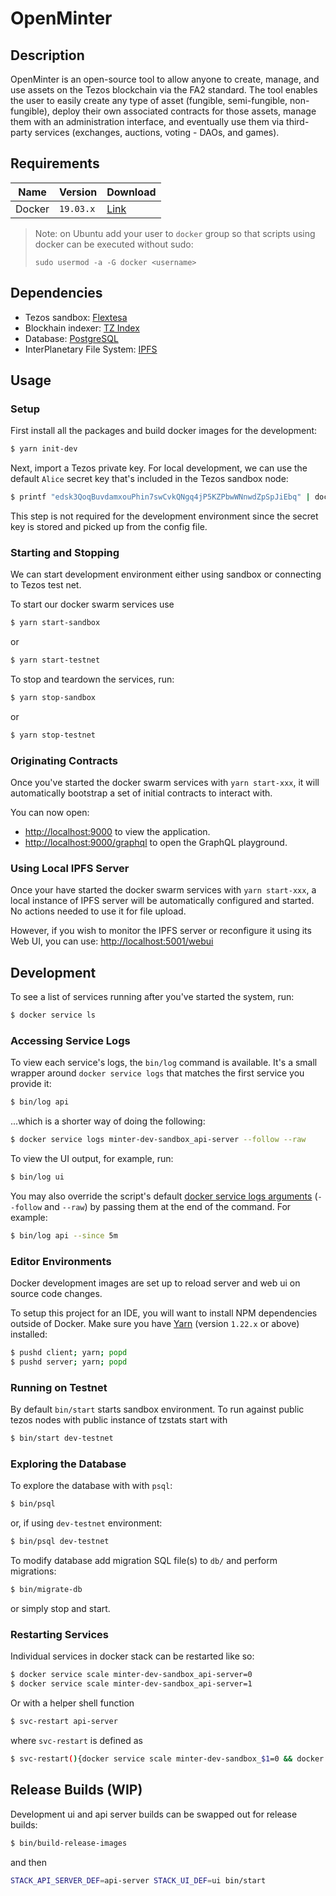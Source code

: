 # OpenMinter

## Description

OpenMinter is an open-source tool to allow anyone
to create, manage, and use assets on the Tezos blockchain
via the FA2 standard. The tool enables the user to easily
create any type of asset (fungible, semi-fungible,
non-fungible), deploy their own associated contracts for
those assets, manage them with an administration interface,
and eventually use them via third-party services (exchanges,
auctions, voting - DAOs, and games).

## Requirements

| Name   | Version   | Download       |
| ------ | --------- | -------------- |
| Docker | `19.03.x` | [Link][docker] |

[docker]: https://www.docker.com/

> Note: on Ubuntu add your user to `docker` group so that
> scripts using docker can be executed without sudo:
>
> `sudo usermod -a -G docker <username>`

## Dependencies

- Tezos sandbox: [Flextesa][flextesa]
- Blockhain indexer: [TZ Index][tz-index]
- Database: [PostgreSQL][postgres]
- InterPlanetary File System: [IPFS][ipfs]

[tz-index]: https://github.com/blockwatch-cc/tzindex
[flextesa]: https://gitlab.com/tezos/flextesa
[postgres]: https://www.postgresql.org/
[ipfs]: https://ipfs.io/

## Usage

### Setup

First install all the packages and build docker images for the development:

```sh
$ yarn init-dev
```

Next, import a Tezos private key. For local development, we can use the default
`Alice` secret key that's included in the Tezos sandbox node:

```sh
$ printf "edsk3QoqBuvdamxouPhin7swCvkQNgq4jP5KZPbwWNnwdZpSpJiEbq" | docker secret create tz_private_key -
```

This step is not required for the development environment since the secret key is
stored and picked up from the config file.

### Starting and Stopping

We can start development environment either using sandbox or connecting to Tezos
test net.

To start our docker swarm services use

```sh
$ yarn start-sandbox
```

or

```sh
$ yarn start-testnet
```

To stop and teardown the services, run:

```sh
$ yarn stop-sandbox
```

or

```sh
$ yarn stop-testnet
```

### Originating Contracts

Once you've started the docker swarm services with `yarn start-xxx`, it will
automatically bootstrap a set of initial contracts to interact with.

You can now open:

- [http://localhost:9000](http://localhost:9000) to view the application.
- [http://localhost:9000/graphql](http://localhost:9000/graphql) to open the
  GraphQL playground.

### Using Local IPFS Server

Once your have started the docker swarm services with `yarn start-xxx`, a local
instance of IPFS server will be automatically configured and started.
No actions needed to use it for file upload.

However, if you wish to monitor the IPFS server or reconfigure it using its Web
UI, you can use:
[http://localhost:5001/webui](http://localhost:5001/webui)

## Development

To see a list of services running after you've started the system, run:

```sh
$ docker service ls
```

### Accessing Service Logs

To view each service's logs, the `bin/log` command is available. It's a small
wrapper around `docker service logs` that matches the first service you provide
it:

```sh
$ bin/log api
```

...which is a shorter way of doing the following:

```sh
$ docker service logs minter-dev-sandbox_api-server --follow --raw
```

To view the UI output, for example, run:

```sh
$ bin/log ui
```

You may also override the script's default [docker service logs arguments](https://docs-stage.docker.com/engine/reference/commandline/service_logs/)
(`--follow` and `--raw`) by passing them at the end of the command. For example:

```sh
$ bin/log api --since 5m
```

### Editor Environments

Docker development images are set up to reload server and web ui on source code
changes.

To setup this project for an IDE, you will want to install NPM dependencies
outside of Docker. Make sure you have [Yarn](https://yarnpkg.com)
(version `1.22.x` or above) installed:

```sh
$ pushd client; yarn; popd
$ pushd server; yarn; popd
```

### Running on Testnet

By default `bin/start` starts sandbox environment. To run against public tezos
nodes with public instance of tzstats start with

```sh
$ bin/start dev-testnet
```

### Exploring the Database

To explore the database with with `psql`:

```sh
$ bin/psql
```

or, if using `dev-testnet` environment:

```sh
$ bin/psql dev-testnet
```

To modify database add migration SQL file(s) to `db/` and perform migrations:

```sh
$ bin/migrate-db
```

or simply stop and start.

### Restarting Services

Individual services in docker stack can be restarted like so:

```sh
$ docker service scale minter-dev-sandbox_api-server=0
$ docker service scale minter-dev-sandbox_api-server=1
```

Or with a helper shell function

```sh
$ svc-restart api-server
```

where `svc-restart` is defined as

```sh
$ svc-restart(){docker service scale minter-dev-sandbox_$1=0 && docker service scale minter-dev-sandbox_$1=1}
```

## Release Builds (WIP)

Development ui and api server builds can be swapped out for release builds:

```sh
$ bin/build-release-images
```

and then

```sh
STACK_API_SERVER_DEF=api-server STACK_UI_DEF=ui bin/start
```
